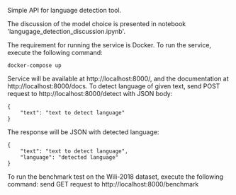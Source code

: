 Simple API for language detection tool.

The discussion of the model choice is presented in notebook 'langugage_detection_discussion.ipynb'.

The requirement for running the service is Docker.
To run the service, execute the following command:
```
docker-compose up
```
Service will be available at http://localhost:8000/, and the documentation at http://localhost:8000/docs.
To detect language of given text, send POST request to http://localhost:8000/detect with JSON body:
```
{
    "text": "text to detect language"
}
```
The response will be JSON with detected language:
```
{
    "text": "text to detect language",
    "language": "detected language"
}
```
To run the benchmark test on the Wili-2018 dataset, execute the following command:
send GET request to http://localhost:8000/benchmark
